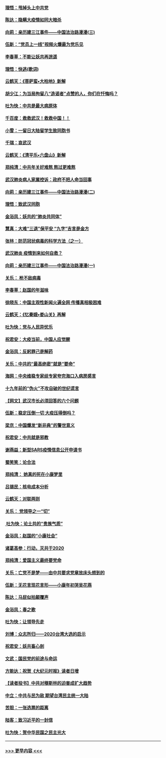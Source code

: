#### [理悟：甩掉头上中共党](../pages/nsc993/n11838826.md?t=02031411) 
#### [陈达：隐瞒大疫情如同大暗杀](../pages/nsc993/n11838771.md?t=02031411) 
#### [向莉：亲历建三江事件——中国法治路漫漫(三)](../pages/nsc993/n11831825.md?t=02031411) 
#### [伍新：“党员上一线”视频火爆最为党乐见](../pages/nsc993/n11838200.md?t=02031411) 
#### [李春草：不能让妖共再逍遥](../pages/nsc993/n11838102.md?t=02031411) 
#### [理悟：快逃(歌词)](../pages/nsc993/n11838083.md?t=02031411) 
#### [云鹤天：《菩萨蛮▪大柏地》新解](../pages/nsc993/n11838059.md?t=02031411) 
#### [胡少江：为当局拘留八“造谣者”点赞的人，你们在忏悔吗？](../pages/nsc993/n11836801.md?t=02031411) 
#### [吐为快：中共是最大病原体](../pages/nsc993/n11836748.md?t=02031411) 
#### [千百度：救救武汉！救救中国！！](../pages/nsc993/n11836145.md?t=02031411) 
#### [小雪：一留日大陆留学生致同胞书](../pages/nsc993/n11834624.md?t=02031411) 
#### [千瑞：哀武汉](../pages/nsc993/n11833647.md?t=02031411) 
#### [云鹤天：《清平乐▪六盘山》新解](../pages/nsc993/n11833611.md?t=02031411) 
#### [郑纯清：中共年关好难熬 熬过更难熬](../pages/nsc993/n11833489.md?t=02031411) 
#### [武汉肺炎病人家属控诉：政府不把人命当回事](../pages/nsc993/n11833205.md?t=02031411) 
#### [向莉：亲历建三江事件——中国法治路漫漫(二)](../pages/nsc993/n11829102.md?t=02031411) 
#### [理悟：致武汉同胞](../pages/nsc993/n11831522.md?t=02031411) 
#### [金浴凤：妖共的“肺炎共同体”](../pages/nsc993/n11829448.md?t=02031411) 
#### [慧真：大难“三退”保平安 “九字”吉言是金方](../pages/nsc993/n11829501.md?t=02031411) 
#### [张林：防范冠状病毒的科学方法（之一）](../pages/nsc993/n11828618.md?t=02031411) 
#### [武汉肺炎 疫情到来如何自救？](../pages/nsc993/n11827632.md?t=02031411) 
#### [向莉：亲历建三江事件——中国法治路漫漫(一)](../pages/nsc993/n11827190.md?t=02031411) 
#### [关乐： 枪不敌病毒](../pages/nsc993/n11826746.md?t=02031411) 
#### [李春草：赵国的年滋味](../pages/nsc993/n11826321.md?t=02031411) 
#### [徐晓东：中国主观性新闻火遍全网 传播真相极困难](../pages/nsc993/n11826508.md?t=02031411) 
#### [云鹤天：《忆秦娥▪娄山关》再解](../pages/nsc993/n11824682.md?t=02031411) 
#### [吐为快：党与人民异忧乐](../pages/nsc993/n11824660.md?t=02031411) 
#### [祝君安：大疫当前，中国人应觉醒](../pages/nsc993/n11821946.md?t=02031411) 
#### [金浴凤：反躬罪己是解药](../pages/nsc993/n11820280.md?t=02031411) 
#### [关乐：中共的“最高绝密”就是“要命”](../pages/nsc993/n11816946.md?t=02031411) 
#### [海网：中央维稳专家组专家夸完海口入病房感言](../pages/nsc993/n11815138.md?t=02031411) 
#### [十九年前的“伪火”不攻自破的世纪谎言](../pages/nsc993/n11813238.md?t=02031411) 
#### [【网文】武汉市长必须回答的六个问题](../pages/nsc993/n11813848.md?t=02031411) 
#### [伍新：稳定压倒一切 大疫压得倒吗？](../pages/nsc993/n11812634.md?t=02031411) 
#### [梁京：中国爆发“新非典”的警世意义](../pages/nsc993/n11812554.md?t=02031411) 
#### [祝君安：中共就是邪教](../pages/nsc993/n11812431.md?t=02031411) 
#### [谢燕益：新型SARS疫情信息公开申请书](../pages/nsc993/n11808840.md?t=02031411) 
#### [蜀笑笑：论合法](../pages/nsc993/n11808064.md?t=02031411) 
#### [郑纯清： 她真的死在小康梦里](../pages/nsc993/n11806623.md?t=02031411) 
#### [吕锡民：核电成本分析](../pages/nsc993/n11806284.md?t=02031411) 
#### [云鹤天：对联两则](../pages/nsc993/n11805957.md?t=02031411) 
#### [关乐： 党领导之一“切”](../pages/nsc993/n11804505.md?t=02031411) 
#### [ 吐为快：论土共的“贵族气质”](../pages/nsc993/n11804490.md?t=02031411) 
#### [金浴凤：赵国的“小康社会”](../pages/nsc993/n11804452.md?t=02031411) 
#### [诸葛高参：行动，灭共于2020](../pages/nsc993/n11804120.md?t=02031411) 
#### [郑纯清：爱国主义最终要党命](../pages/nsc993/n11802197.md?t=02031411) 
#### [关乐：亡党不是梦——由中共要求党章放床头想到的](../pages/nsc993/n11802156.md?t=02031411) 
#### [伍新：无花言现花言形——小康年初哭吴花燕](../pages/nsc993/n11800044.md?t=02031411) 
#### [陈达：马屁似拍颠覆声](../pages/nsc993/n11800010.md?t=02031411) 
#### [金浴凤：春之歌](../pages/nsc993/n11797687.md?t=02031411) 
#### [吐为快：让领导先走](../pages/nsc993/n11797512.md?t=02031411) 
#### [刘博：众志所归——2020台湾大选的启示](../pages/nsc993/n11796878.md?t=02031411) 
#### [祝君安：妖共畜心剖](../pages/nsc993/n11794273.md?t=02031411) 
#### [文武：国民党的前途与命运](../pages/nsc993/n11794198.md?t=02031411) 
#### [方能达：祝贺《大纪元时报》读者日增](../pages/nsc993/n11793807.md?t=02031411) 
#### [【读者投书】中共对穆斯林的迫害成扩大趋势](../pages/nsc993/n11791371.md?t=02031411) 
#### [中立：中共与民为敌 期望台湾民主统一大陆](../pages/nsc993/n11790392.md?t=02031411) 
#### [苦胆：一张选票的距离](../pages/nsc993/n11788914.md?t=02031411) 
#### [陆客：致习近平的一封信](../pages/nsc993/n11788867.md?t=02031411) 
#### [吐为快：贺中华民国之民主光大](../pages/nsc993/n11788618.md?t=02031411) 

----
#### [ >>> 更早内容 <<< ](../indexes/nsc993-earlier.md)
